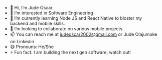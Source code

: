 - 👋 Hi, I’m Jude Oscar
- 👀 I’m interested in Software Engineering
- 🌱 I’m currently learning Node JS and React Native to bloster my backend and mobile skills.
- 💞️ I’m looking to collaborate on various mobile projects
- 📫 You can reach me at judeoscar2002@gmail.com or Jude Olajumoke on Linkedin
- 😄 Pronouns: He/She
- ⚡ Fun fact: I am building the next gen software; watch out!

<!---
judeoscar/judeoscar is a ✨ special ✨ repository because its `README.md` (this file) appears on your GitHub profile.
You can click the Preview link to take a look at your changes.
--->
